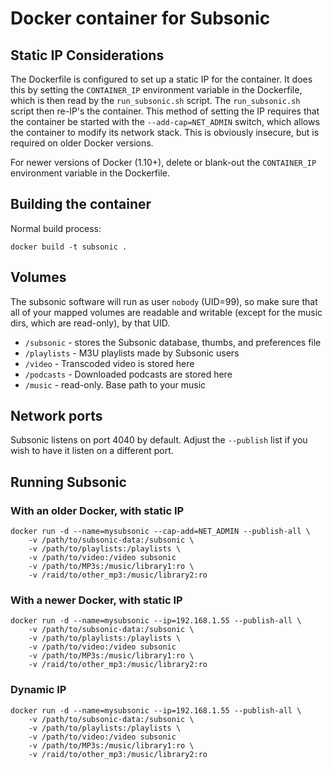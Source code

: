 # Docker container for Subsonic

## Static IP Considerations

The Dockerfile is configured to set up a static IP for the container.
It does this by setting the `CONTAINER_IP` environment variable in
the Dockerfile, which is then read by the `run_subsonic.sh` script.
The `run_subsonic.sh` script then re-IP's the container.  This method
of setting the IP requires that the container be started with the
`--add-cap=NET_ADMIN` switch, which allows the container to modify
its network stack.  This is obviously insecure, but is required on
older Docker versions.

For newer versions of Docker (1.10+), delete or blank-out the
`CONTAINER_IP` environment variable in the Dockerfile.

## Building the container

Normal build process:

```
docker build -t subsonic .
```

## Volumes

The subsonic software will run as user `nobody` (UID=99),
so make sure that all of your mapped volumes are readable
and writable (except for the music dirs, which are read-only),
by that UID.

* `/subsonic` - stores the Subsonic database, thumbs, and preferences file
* `/playlists` - M3U playlists made by Subsonic users
* `/video` - Transcoded video is stored here
* `/podcasts` - Downloaded podcasts are stored here
* `/music` - read-only.  Base path to your music

## Network ports

Subsonic listens on port 4040 by default.  Adjust the
`--publish` list if you wish to have it listen on a
different port.

## Running Subsonic

### With an older Docker, with static IP

```
docker run -d --name=mysubsonic --cap-add=NET_ADMIN --publish-all \
    -v /path/to/subsonic-data:/subsonic \
    -v /path/to/playlists:/playlists \
    -v /path/to/video:/video subsonic
    -v /path/to/MP3s:/music/library1:ro \
    -v /raid/to/other_mp3:/music/library2:ro
```

### With a newer Docker, with static IP

```
docker run -d --name=mysubsonic --ip=192.168.1.55 --publish-all \
    -v /path/to/subsonic-data:/subsonic \
    -v /path/to/playlists:/playlists \
    -v /path/to/video:/video subsonic
    -v /path/to/MP3s:/music/library1:ro \
    -v /raid/to/other_mp3:/music/library2:ro
```

### Dynamic IP

```
docker run -d --name=mysubsonic --ip=192.168.1.55 --publish-all \
    -v /path/to/subsonic-data:/subsonic \
    -v /path/to/playlists:/playlists \
    -v /path/to/video:/video subsonic
    -v /path/to/MP3s:/music/library1:ro \
    -v /raid/to/other_mp3:/music/library2:ro
```

